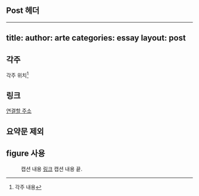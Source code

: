 ## Post 헤더

---
title: 
author: arte
categories: essay
layout: post
---

## 각주

각주 위치[^1]

[^1]: 각주 내용

## 링크

[연결할 주소](https://www.google.com)

## 요약문 제외

<!-- excerpt_separator -->

## figure 사용

<figure>
  <img alt="" src="" />
  <figcaption>
    캡션 내용 <a href="">링크</a> 캡션 내용 끝.
  </figcaption>
</figure>